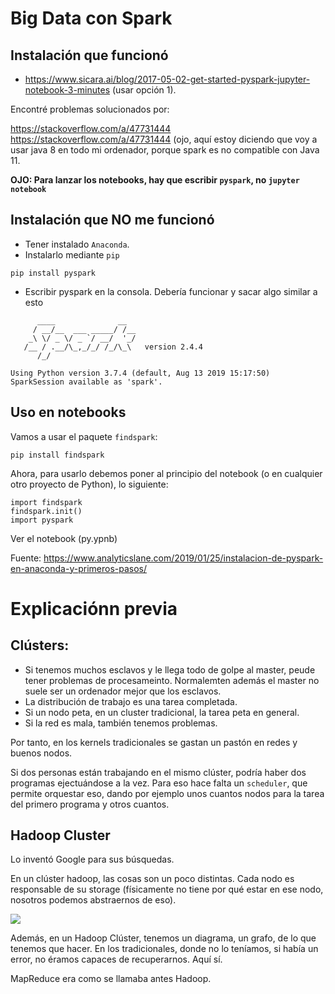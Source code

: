 # Big Data con Spark

## Instalación que funcionó

* https://www.sicara.ai/blog/2017-05-02-get-started-pyspark-jupyter-notebook-3-minutes (usar opción 1).

Encontré problemas solucionados por:

https://stackoverflow.com/a/47731444
https://stackoverflow.com/a/47731444  (ojo, aquí estoy diciendo que voy a usar java 8 en todo mi ordenador, porque spark es no compatible con Java 11. 

**OJO: Para lanzar los  notebooks, hay que escribir `pyspark`, no `jupyter notebook`**

## Instalación que NO me funcionó

* Tener instalado `Anaconda`.
* Instalarlo mediante `pip`

```
pip install pyspark
```

* Escribir pyspark en la consola. Debería funcionar y sacar algo similar a esto 

```
      ____              __
     / __/__  ___ _____/ /__
    _\ \/ _ \/ _ `/ __/  '_/
   /__ / .__/\_,_/_/ /_/\_\   version 2.4.4
      /_/

Using Python version 3.7.4 (default, Aug 13 2019 15:17:50)
SparkSession available as 'spark'.
```
## Uso en notebooks

Vamos a usar el paquete `findspark`:

```
pip install findspark
```

Ahora, para usarlo debemos poner al principio del notebook (o en cualquier otro proyecto de Python), lo siguiente:

```
import findspark
findspark.init()
import pyspark
```

Ver el notebook (py.ypnb)

Fuente: https://www.analyticslane.com/2019/01/25/instalacion-de-pyspark-en-anaconda-y-primeros-pasos/


# Explicaciónn previa

## Clústers:

- Si tenemos muchos esclavos y le llega todo de golpe al master, peude tener problemas de procesameinto. Normalemten además el master no suele ser un ordenador mejor que los esclavos. 
- La distribución de trabajo es una tarea completada.
- Si un nodo peta, en un cluster tradicional, la tarea peta en general. 
- Si la red es mala, también tenemos problemas. 

Por tanto, en los kernels tradicionales se gastan un pastón en redes y buenos nodos. 

Si dos personas están trabajando en el mismo clúster, podría haber dos programas ejectuándose a la vez. Para eso hace falta un `scheduler`, que permite orquestar eso, dando por ejemplo unos cuantos nodos para la tarea del primero programa y otros cuantos. 

## Hadoop Cluster

Lo inventó Google para sus búsquedas. 

En un clúster hadoop, las cosas son un poco distintas. Cada nodo es responsable de su storage (físicamente no tiene por qué estar en ese nodo, nosotros podemos abstraernos de eso). 

![](https://user-images.strikinglycdn.com/res/hrscywv4p/image/upload/c_limit,fl_lossy,h_9000,w_1200,f_auto,q_auto/1483830/612864_940846.png)

Además, en un Hadoop Clúster, tenemos un diagrama, un grafo, de lo que tenemos que hacer. En los tradicionales, donde no lo teníamos, si había un error, no éramos capaces de recuperarnos. Aquí sí. 

MapReduce era como se llamaba antes Hadoop. 





